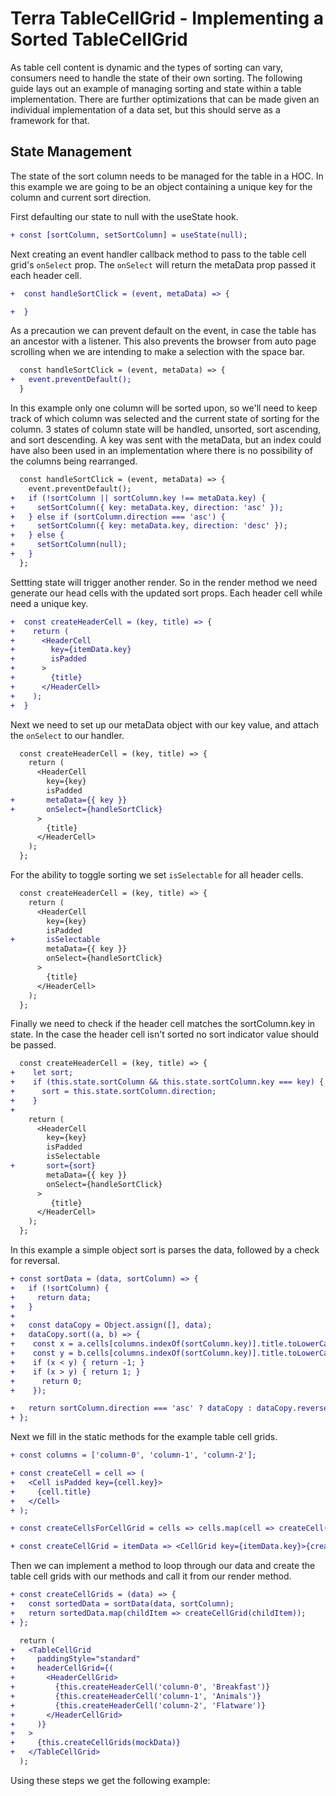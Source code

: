 # Terra TableCellGrid - Implementing a Sorted TableCellGrid

As table cell content is dynamic and the types of sorting can vary, consumers need to handle the state of their own sorting. The following guide lays out an example of managing sorting and state within a table implementation. There are further optimizations that can be made given an individual implementation of a data set, but this should serve as a framework for that.

## State Management
The state of the sort column needs to be managed for the table in a HOC. In this example we are going to be an object containing a unique key for the column and current sort direction.

 First defaulting our state to null with the useState hook.
```diff
+ const [sortColumn, setSortColumn] = useState(null);
```
Next creating an event handler callback method to pass to the table cell grid's `onSelect` prop. The `onSelect` will return the metaData prop passed it each header cell.
```diff
+  const handleSortClick = (event, metaData) => {

+  }
```
As a precaution we can prevent default on the event, in case the table has an ancestor with a listener. This also prevents the browser from auto page scrolling when we are intending to make a selection with the space bar.
```diff
  const handleSortClick = (event, metaData) => {
+   event.preventDefault();
  }
```
In this example only one column will be sorted upon, so we'll need to keep track of which column was selected and the current state of sorting for the column. 3 states of column state will be handled, unsorted, sort ascending, and sort descending. A key was sent with the metaData, but an index could have also been used in an implementation where there is no possibility of the columns being rearranged.
```diff
  const handleSortClick = (event, metaData) => {
    event.preventDefault();
+   if (!sortColumn || sortColumn.key !== metaData.key) {
+     setSortColumn({ key: metaData.key, direction: 'asc' });
+   } else if (sortColumn.direction === 'asc') {
+     setSortColumn({ key: metaData.key, direction: 'desc' });
+   } else {
+     setSortColumn(null);
+   }
  };
```
Settting state will trigger another render. So in the render method we need generate our head cells with the updated sort props. Each header cell while need a unique key.
```diff
+  const createHeaderCell = (key, title) => {
+    return (
+      <HeaderCell
+        key={itemData.key}
+        isPadded
+      >
+        {title}
+      </HeaderCell>
+    );
+  }
```
Next we need to set up our metaData object with our key value, and attach the `onSelect` to our handler.
```diff
  const createHeaderCell = (key, title) => {
    return (
      <HeaderCell
        key={key}
        isPadded
+       metaData={{ key }}
+       onSelect={handleSortClick}
      >
        {title}
      </HeaderCell>
    );
  };
```
For the ability to toggle sorting we set `isSelectable` for all header cells.
```diff
  const createHeaderCell = (key, title) => {
    return (
      <HeaderCell
        key={key}
        isPadded
+       isSelectable
        metaData={{ key }}
        onSelect={handleSortClick}
      >
        {title}
      </HeaderCell>
    );
  };
```
Finally we need to check if the header cell matches the sortColumn.key in state. In the case the header cell isn't sorted no sort indicator value should be passed.
```diff
  const createHeaderCell = (key, title) => {
+    let sort;
+    if (this.state.sortColumn && this.state.sortColumn.key === key) {
+      sort = this.state.sortColumn.direction;
+    }
+  
    return (
      <HeaderCell
        key={key}
        isPadded
        isSelectable
+       sort={sort}
        metaData={{ key }}
        onSelect={handleSortClick}
      >
         {title}
      </HeaderCell>
    );
  };
```
In this example a simple object sort is parses the data, followed by a check for reversal.
```diff
+ const sortData = (data, sortColumn) => {
+   if (!sortColumn) {
+     return data;
+   }
+
+   const dataCopy = Object.assign([], data);
+   dataCopy.sort((a, b) => {
+    const x = a.cells[columns.indexOf(sortColumn.key)].title.toLowerCase();
+    const y = b.cells[columns.indexOf(sortColumn.key)].title.toLowerCase();
+    if (x < y) { return -1; }
+    if (x > y) { return 1; }
+      return 0;
+    });

+   return sortColumn.direction === 'asc' ? dataCopy : dataCopy.reverse();
+ };
```
Next we fill in the static methods for the example table cell grids.
```diff
+ const columns = ['column-0', 'column-1', 'column-2'];

+ const createCell = cell => (
+   <Cell isPadded key={cell.key}>
+     {cell.title}
+   </Cell>
+ );

+ const createCellsForCellGrid = cells => cells.map(cell => createCell(cell));

+ const createCellGrid = itemData => <CellGrid key={itemData.key}>{createCellsForCellGrid(itemData.cells)}</CellGrid>;
```
Then we can implement a method to loop through our data and create the table cell grids with our methods and call it from our render method. 
```diff
+ const createCellGrids = (data) => {
+   const sortedData = sortData(data, sortColumn);
+   return sortedData.map(childItem => createCellGrid(childItem));
+ };

  return (
+   <TableCellGrid
+     paddingStyle="standard"
+     headerCellGrid={(
+       <HeaderCellGrid>
+         {this.createHeaderCell('column-0', 'Breakfast')}
+         {this.createHeaderCell('column-1', 'Animals')}
+         {this.createHeaderCell('column-2', 'Flatware')}
+       </HeaderCellGrid>
+     )}
+   >
+     {this.createCellGrids(mockData)}
+   </TableCellGrid>
  );
```
Using these steps we get the following example:
